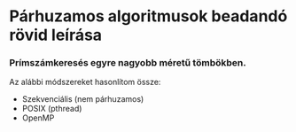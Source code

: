 # Párhuzamos algoritmusok beadandó rövid leírása
### Prímszámkeresés egyre nagyobb méretű tömbökben.
Az alábbi módszereket hasonlítom össze:
- Szekvenciális (nem párhuzamos)
- POSIX (pthread)
- OpenMP
